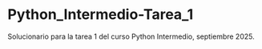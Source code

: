 # Python_Intermedio-Tarea_1
Solucionario para la tarea 1 del curso Python Intermedio, septiembre 2025.
